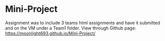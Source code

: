 # Mini-Project 
Assignment was to include 3 teams html assignments and have it submitted and on the VM under a Team1 folder.
View through Github page: https://moonlight693.github.io/Mini-Project/
